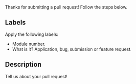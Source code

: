 Thanks for submitting a pull request! Follow the steps below. 

## Labels
Apply the following labels:
- Module number.
- What is it? Application, bug, submission or feature request.

## Description
Tell us about your pull request!
